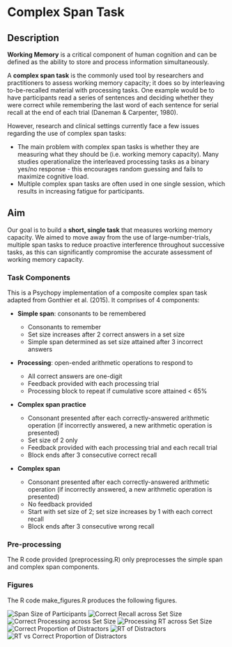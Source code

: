 # Complex Span Task

## Description

**Working Memory** is a critical component of human cognition and can be defined as the ability to store and process information simultaneously.

A **complex span task** is the commonly used tool by researchers and practitioners to assess working memory capacity; it does so by interleaving 
to-be-recalled material with processing tasks. One example would be to have participants read a series of sentences and deciding whether they were correct
while remembering the last word of each sentence for serial recall at the end of each trial (Daneman & Carpenter, 1980).

However, research and clinical settings currently face a few issues regarding the use of complex span tasks:
- The main problem with complex span tasks is whether they are measuring what they should be (i.e. working memory capacity). Many studies operationalize
the interleaved processing tasks as a binary yes/no response - this encourages random guessing and fails to maximize cognitive load.
- Multiple complex span tasks are often used in one single session, which results in increasing fatigue for participants. 

## Aim

Our goal is to build a **short, single task** that measures working memory capacity. We aimed to move away from the use of large-number-trials, 
multiple span tasks to reduce proactive interference throughout successive tasks, as this can significantly compromise the accurate assessment
of working memory capacity.

### Task Components

This is a Psychopy implementation of a composite complex span task adapted from Gonthier et al. (2015). It comprises of 4 components:

- **Simple span**: consonants to be remembered
  - Consonants to remember
  - Set size increases after 2 correct answers in a set size
  - Simple span determined as set size attained after 3 incorrect answers

- **Processing**: open-ended arithmetic operations to respond to
  - All correct answers are one-digit
  - Feedback provided with each processing trial
  - Processing block to repeat if cumulative score attained < 65%

- **Complex span practice**
  - Consonant presented after each correctly-answered arithmetic operation (if incorrectly answered, a new arithmetic operation is presented)
  - Set size of 2 only
  - Feedback provided with each processing trial and each recall trial
  - Block ends after 3 consecutive correct recall

- **Complex span**
  - Consonant presented after each correctly-answered arithmetic operation (if incorrectly answered, a new arithmetic operation is presented)
  - No feedback provided
  - Start with set size of 2; set size increases by 1 with each correct recall
  - Block ends after 3 consecutive wrong recall

### Pre-processing

The R code provided (preprocessing.R) only preprocesses the simple span and complex span components.

### Figures

The R code make_figures.R produces the following figures.

![Span Size of Participants](https://github.com/neuropsychology/ComplexSpan/blob/master/statistics/figures/Participant_SpanSize.png)
![Correct Recall across Set Size](https://github.com/neuropsychology/ComplexSpan/blob/master/statistics/figures/SetSize_RecallCorr.png)
![Correct Processing across Set Size](https://github.com/neuropsychology/ComplexSpan/blob/master/statistics/figures/SetSize_ProcessingCorr.png)
![Processing RT across Set Size](https://github.com/neuropsychology/ComplexSpan/blob/master/statistics/figures/SetSize_ProcessingRT.png)
![Correct Proportion of Distractors](https://github.com/neuropsychology/ComplexSpan/blob/master/statistics/figures/Distractor_Correct.png)
![RT of Distractors](https://github.com/neuropsychology/ComplexSpan/blob/master/statistics/figures/Distractor_RT.png)
![RT vs Correct Proportion of Distractors](https://github.com/neuropsychology/ComplexSpan/blob/master/statistics/figures/Distractor_RTvsCorrect.png)
